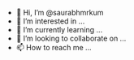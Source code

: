 - 👋 Hi, I’m @saurabhmrkum
- 👀 I’m interested in ...
- 🌱 I’m currently learning ...
- 💞️ I’m looking to collaborate on ...
- 📫 How to reach me ...

<!---
saurabhmrkum/saurabhmrkum is a ✨ special ✨ repository because its `README.md` (this file) appears on your GitHub profile.
You can click the Preview link to take a look at your changes.
--->
